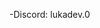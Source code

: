-Discord: lukadev.0
<!---
bubububuinen/bubububuinen is a ✨ special ✨ repository because its `README.md` (this file) appears on your GitHub profile.
You can click the Preview link to take a look at your changes.
--->
